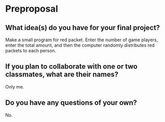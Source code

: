 # Preproposal

## What idea(s) do you have for your final project?

Make a small program for red packet. Enter the number of game players, enter the total amount, and then the computer randomly distributes red packets to each person.

## If you plan to collaborate with one or two classmates, what are their names?

Only me.

## Do you have any questions of your own?

No.
